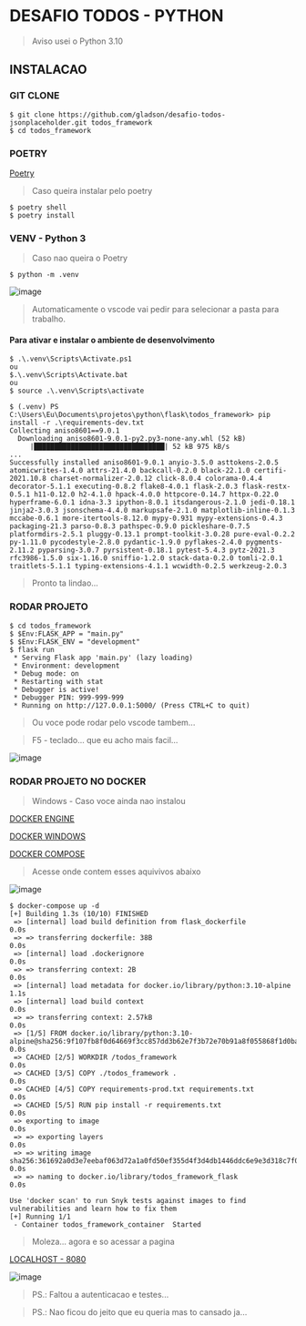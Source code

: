 # DESAFIO TODOS - PYTHON
> Aviso usei o Python 3.10

## INSTALACAO

### GIT CLONE

```
$ git clone https://github.com/gladson/desafio-todos-jsonplaceholder.git todos_framework
$ cd todos_framework
```

### POETRY

[Poetry](https://python-poetry.org/docs/#installation)

> Caso queira instalar pelo poetry

```
$ poetry shell
$ poetry install
```

### VENV - Python 3
> Caso nao queira o Poetry

```
$ python -m .venv
```
![image](https://user-images.githubusercontent.com/1013698/154902352-37db9dd6-7fbd-4ea9-a105-b38f42bd2178.png)
> Automaticamente o vscode vai pedir para selecionar a pasta para trabalho.

#### Para ativar e instalar o ambiente de desenvolvimento

```
$ .\.venv\Scripts\Activate.ps1
ou
$.\.venv\Scripts\Activate.bat
ou
$ source .\.venv\Scripts\activate

$ (.venv) PS C:\Users\Eu\Documents\projetos\python\flask\todos_framework> pip install -r .\requirements-dev.txt
Collecting aniso8601==9.0.1
  Downloading aniso8601-9.0.1-py2.py3-none-any.whl (52 kB)
     |████████████████████████████████| 52 kB 975 kB/s
...
Successfully installed aniso8601-9.0.1 anyio-3.5.0 asttokens-2.0.5 atomicwrites-1.4.0 attrs-21.4.0 backcall-0.2.0 black-22.1.0 certifi-2021.10.8 charset-normalizer-2.0.12 click-8.0.4 colorama-0.4.4 decorator-5.1.1 executing-0.8.2 flake8-4.0.1 flask-2.0.3 flask-restx-0.5.1 h11-0.12.0 h2-4.1.0 hpack-4.0.0 httpcore-0.14.7 httpx-0.22.0 hyperframe-6.0.1 idna-3.3 ipython-8.0.1 itsdangerous-2.1.0 jedi-0.18.1 jinja2-3.0.3 jsonschema-4.4.0 markupsafe-2.1.0 matplotlib-inline-0.1.3 mccabe-0.6.1 more-itertools-8.12.0 mypy-0.931 mypy-extensions-0.4.3 packaging-21.3 parso-0.8.3 pathspec-0.9.0 pickleshare-0.7.5 platformdirs-2.5.1 pluggy-0.13.1 prompt-toolkit-3.0.28 pure-eval-0.2.2 py-1.11.0 pycodestyle-2.8.0 pydantic-1.9.0 pyflakes-2.4.0 pygments-2.11.2 pyparsing-3.0.7 pyrsistent-0.18.1 pytest-5.4.3 pytz-2021.3 rfc3986-1.5.0 six-1.16.0 sniffio-1.2.0 stack-data-0.2.0 tomli-2.0.1 traitlets-5.1.1 typing-extensions-4.1.1 wcwidth-0.2.5 werkzeug-2.0.3
```
> Pronto ta lindao...

### RODAR PROJETO

```
$ cd todos_framework
$ $Env:FLASK_APP = "main.py"
$ $Env:FLASK_ENV = "development"
$ flask run
 * Serving Flask app 'main.py' (lazy loading)
 * Environment: development
 * Debug mode: on
 * Restarting with stat
 * Debugger is active!
 * Debugger PIN: 999-999-999
 * Running on http://127.0.0.1:5000/ (Press CTRL+C to quit)
```

> Ou voce pode rodar pelo vscode tambem... 

> F5 - teclado... que eu acho mais facil...

![image](https://user-images.githubusercontent.com/1013698/154903812-2051d76c-7da1-4c12-bd9c-facdb5e54282.png)


### RODAR PROJETO NO DOCKER

> Windows - Caso voce ainda nao instalou

[DOCKER ENGINE](https://docs.docker.com/engine/install/)

[DOCKER WINDOWS](https://docs.docker.com/desktop/windows/install/)

[DOCKER COMPOSE](https://docs.docker.com/compose/install/)

> Acesse onde contem esses aquivivos abaixo

![image](https://user-images.githubusercontent.com/1013698/154904740-9735b896-c3ec-418c-bac3-d2ba5f4f0c71.png)

```
$ docker-compose up -d
[+] Building 1.3s (10/10) FINISHED
 => [internal] load build definition from flask_dockerfile                                                              0.0s
 => => transferring dockerfile: 38B                                                                                     0.0s
 => [internal] load .dockerignore                                                                                       0.0s
 => => transferring context: 2B                                                                                         0.0s
 => [internal] load metadata for docker.io/library/python:3.10-alpine                                                   1.1s
 => [internal] load build context                                                                                       0.0s
 => => transferring context: 2.57kB                                                                                     0.0s
 => [1/5] FROM docker.io/library/python:3.10-alpine@sha256:9f107fb8f0d64669f3cc857dd3b62e7f3b72e70b91a8f055868f1d0bad0  0.0s
 => CACHED [2/5] WORKDIR /todos_framework                                                                               0.0s
 => CACHED [3/5] COPY ./todos_framework .                                                                               0.0s
 => CACHED [4/5] COPY requirements-prod.txt requirements.txt                                                            0.0s
 => CACHED [5/5] RUN pip install -r requirements.txt                                                                    0.0s
 => exporting to image                                                                                                  0.0s
 => => exporting layers                                                                                                 0.0s
 => => writing image sha256:361692a0d3e7eebaf063d72a1a0fd50ef355d4f3d4db1446ddc6e9e3d318c7f0                            0.0s
 => => naming to docker.io/library/todos_framework_flask                                                                0.0s

Use 'docker scan' to run Snyk tests against images to find vulnerabilities and learn how to fix them
[+] Running 1/1
 - Container todos_framework_container  Started
```

> Moleza... agora e so acessar a pagina

[LOCALHOST - 8080](http://localhost:8080)

![image](https://user-images.githubusercontent.com/1013698/154905378-408f478c-99b6-4442-87f6-3715eec82e53.png)

> PS.: Faltou a autenticacao e testes... 

> PS.: Nao ficou do jeito que eu queria mas to cansado ja...

